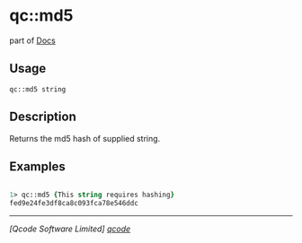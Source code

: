 qc::md5
=======

part of [Docs](.)

Usage
-----
`
        qc::md5 string
    `

Description
-----------
Returns the md5 hash of supplied string.

Examples
--------
```tcl

1> qc::md5 {This string requires hashing}
fed9e24fe3df8ca8c093fca78e546ddc
```

----------------------------------
*[Qcode Software Limited] [qcode]*

[qcode]: http://www.qcode.co.uk "Qcode Software"